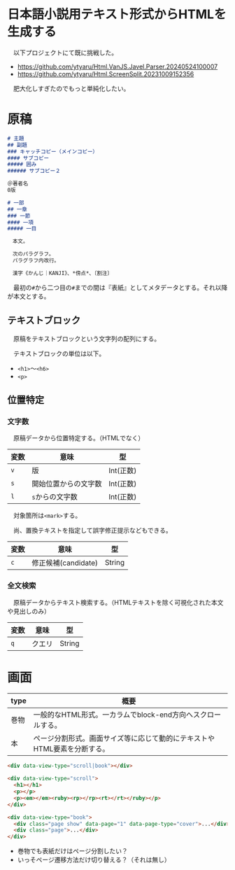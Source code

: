 # 日本語小説用テキスト形式からHTMLを生成する

　以下プロジェクトにて既に挑戦した。

* https://github.com/ytyaru/Html.VanJS.Javel.Parser.20240524100007
* https://github.com/ytyaru/Html.ScreenSplit.20231009152356

　肥大化しすぎたのでもっと単純化したい。

# 原稿

```md
# 主題
## 副題
### キャッチコピー（メインコピー）
#### サブコピー
##### 囲み
###### サブコピー２

＠著者名
0版

# 一部
## 一章
### 一節
#### 一項
##### 一目

　本文。

　次のパラグラフ。
　パラグラフ内改行。

　漢字《かんじ｜KANJI》、*傍点*、〔割注〕
```

　最初の`#`から二つ目の`#`までの間は『表紙』としてメタデータとする。それ以降が本文とする。

## テキストブロック

　原稿をテキストブロックという文字列の配列にする。

　テキストブロックの単位は以下。

* `<h1>`〜`<h6>`
* `<p>`

## 位置特定

### 文字数

　原稿データから位置特定する。（HTMLでなく）

変数|意味|型
----|----|--
`v`|版|Int(正数)
`s`|開始位置からの文字数|Int(正数)
`l`|`s`からの文字数|Int(正数)

　対象箇所は`<mark>`する。

　尚、置換テキストを指定して誤字修正提示などもできる。

変数|意味|型
----|----|--
`c`|修正候補(candidate)|String

### 全文検索

　原稿データからテキスト検索する。（HTMLテキストを除く可視化された本文や見出しのみ）

変数|意味|型
----|----|--
`q`|クエリ|String

# 画面

type|概要
----|----
巻物|一般的なHTML形式。一カラムでblock-end方向へスクロールする。
本|ページ分割形式。画面サイズ等に応じて動的にテキストやHTML要素を分断する。

```html
<div data-view-type="scroll|book"></div>
```

```html
<div data-view-type="scroll">
  <h1></h1>
  <p></p>
  <p><em></em><ruby><rp></rp><rt></rt></ruby></p>
</div>
```
```html
<div data-view-type="book">
  <div class="page show" data-page="1" data-page-type="cover">...</div>
  <div class="page">...</div>
</div>
```

* 巻物でも表紙だけはページ分割したい？
* いっそページ遷移方法だけ切り替える？（それは無し）

